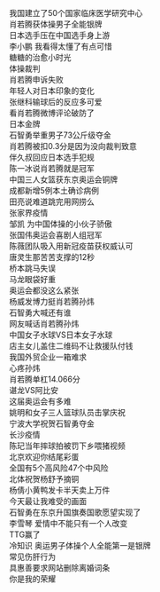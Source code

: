 我国建立了50个国家临床医学研究中心  
肖若腾获体操男子全能银牌  
日本选手压在中国选手身上游  
李小鹏 我看得太懂了有点可惜  
糖糖的治愈小时光  
体操裁判  
肖若腾申诉失败  
年轻人对日本印象的变化  
张继科输球后的反应多可爱  
看肖若腾微博评论破防了  
日本金牌  
石智勇举重男子73公斤级夺金  
肖若腾被扣0.3分是因为没向裁判致意  
伴久叔回应日本选手犯规  
陈一冰说肖若腾就是冠军  
中国三人女篮获东京奥运会铜牌  
成都新增5例本土确诊病例  
田亮说难道跳完用网捞么  
张家界疫情  
邹凯 为中国体操的小伙子骄傲  
张国伟奥运会喜剧人组冠军  
陈薇团队吸入用新冠疫苗获权威认可  
唐灵生那苦苦支撑的12秒  
桥本跳马失误  
马龙眼袋好重  
奥运会都没这么紧张  
杨威发博力挺肖若腾孙炜  
石智勇大喊还有谁  
网友喊话肖若腾孙炜  
中国女子水球VS日本女子水球  
店主女儿盖住二维码不让救援队付钱  
我国外贸企业一箱难求  
心疼孙炜  
肖若腾单杠14.066分  
谌龙VS阿比安  
这届奥运会有多难  
姚明和女子三人篮球队员击掌庆祝  
宁波大学祝贺石智勇夺金  
长沙疫情  
陈玘当年摔球拍被罚下乡喂猪视频  
北京欢迎你结尾彩蛋  
全国有5个高风险47个中风险  
北体祝贺杨舒予摘铜  
杨倩小黄鸭发卡半天卖上万件  
今天最让我难受的画面  
石智勇在东京升国旗奏国歌愿望实现了  
李雪琴 爱情中不能只有一个人改变  
TTG赢了  
冷知识 奥运男子体操个人全能第一是银牌  
常见伤肝行为  
具惠善要求网站删除离婚词条  
你是我的荣耀  
